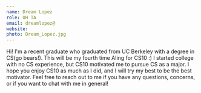 ```yaml
---
name: Dream Lopez
role: OH TA
email: dreamlopez@
website: 
photo: Dream_Lopez.jpg
---
```

Hi! I'm a recent graduate who graduated from UC Berkeley with a degree in CS(go bears!). This will be my fourth time AIing for CS10 :) I started college with no CS experience, but CS10 motivated me to pursue CS as a major. I hope you enjoy CS10 as much as I did, and I will try my best to be the best motivator. Feel free to reach out to me if you have any questions, concerns, or if you want to chat with me in general!
